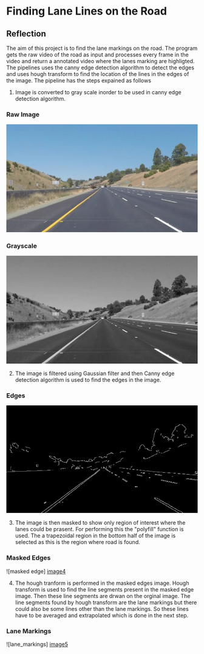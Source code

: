 # Finding Lane Lines on the Road

## Reflection

The aim of this project is to find the lane markings on the road. The program gets the raw video of the road as input and processes every frame in the video and return a annotated video where the lanes marking are highligted. The pipelines uses the canny edge detection algorithm to detect the edges and uses hough transform to find the location of the lines in the edges of the image. The pipeline has the steps expained as follows

[//]: # (Image References)

[image1]: ./test_images/whiteCarLaneSwitch.jpg "raw_image"
[image2]: ./test_images_output/grayscale.jpg
[image3]: ./test_images_output/edges.jpg
[image4]: ./test_images_output/masked_edges.jpg
[image5]: ./test_images_output/lane_markings.jpg
[image6]: ./test_images_output/lane_markings_smooth.jpg

1. Image is converted to gray scale inorder to be used in canny edge detection algorithm.

### Raw Image
![alt text][image1]

### Grayscale
![grayscale][image2]

2. The image is filtered using Gaussian filter and then Canny edge detection algorithm is used to find the edges in the image.
### Edges
![canny edge][image3]

3. The image is then masked to show only region of interest where the lanes could be prasent. For performing this the "polyfill" function is used. The a trapezoidal region in the bottom half of the image is selected as this is the region where road is found.
### Masked Edges
![masked edge] [image4]

4. The hough tranform is performed in the masked edges image. Hough transform is used to find the line segments present in the masked edge image. Then these line segments are drwan on the orginal image. The line segments found by hough transform are the lane markings but there could also be some lines other than the lane markings. So these lines have to be averaged and extrapolated which is done in the next step.
### Lane Markings
![lane_markings] [image5]

